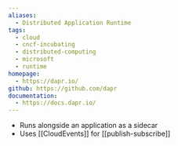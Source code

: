 ```yaml
---
aliases:
  - Distributed Application Runtime
tags:
  - cloud
  - cncf-incubating
  - distributed-computing
  - microsoft
  - runtime
homepage:
  - https://dapr.io/
github: https://github.com/dapr
documentation:
  - https://docs.dapr.io/
---
```

- Runs alongside an application as a sidecar
- Uses [[CloudEvents]] for [[publish-subscribe]]